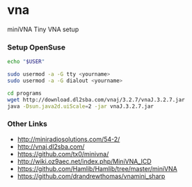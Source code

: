 # vna
miniVNA Tiny VNA setup

### Setup OpenSuse

```sh
echo "$USER"

sudo usermod -a -G tty <yourname>
sudo usermod -a -G dialout <yourname>

cd programs
wget http://download.dl2sba.com/vnaj/3.2.7/vnaJ.3.2.7.jar
java -Dsun.java2d.uiScale=2 -jar vnaJ.3.2.7.jar
```

### Other Links

  * http://miniradiosolutions.com/54-2/
  * http://vnaj.dl2sba.com/
  * https://github.com/tx0/minivna/
  * http://wiki.oz9aec.net/index.php/MiniVNA_ICD
  * https://github.com/Hamlib/Hamlib/tree/master/miniVNA
  * https://github.com/drandrewthomas/vnamini_sharp
